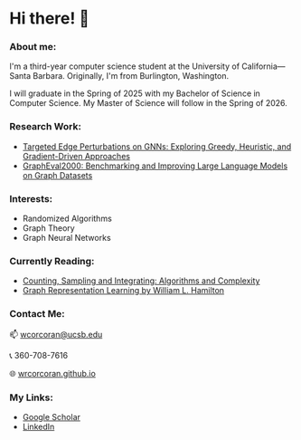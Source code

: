 # Hi there! 👋

### About me:
I'm a third-year computer science student at the University of California&mdash;Santa Barbara. Originally, I'm from Burlington, Washington.  

I will graduate in the Spring of 2025 with my Bachelor of Science in Computer Science. My Master of Science will follow in the Spring of 2026.

<!--
### Currently:
🔭 Working as an intern at *Haggard Labs / Burgher Haggard* developing a financial aggregation app.   
&nbsp;&nbsp;&nbsp;&nbsp;&nbsp; Also, I'm building a personal website and an AI game (more details soon!).  
🌱 Learning about computation theory and quantum computing. Woohoo!   
🤔 Interested in computability (both quantum and classical), cryptography, and digital finance.   
❤️‍🔥 My favorite languages are TypeScript, C++, and Python. I'm a big fan of Rust, but I don't use it as much as I'd like.
-->

### Research Work:
- [Targeted Edge Perturbations on GNNs: Exploring Greedy, Heuristic, and Gradient-Driven Approaches](https://wrcorcoran.github.io/assets/pdf/ERSP_Presentation.pdf)
- [GraphEval2000: Benchmarking and Improving Large Language Models on Graph Datasets](https://arxiv.org/abs/2406.16176)

### Interests:
- Randomized Algorithms
- Graph Theory
- Graph Neural Networks

### Currently Reading:
- [Counting, Sampling and Integrating: Algorithms and Complexity](https://www.amazon.com/Counting-Sampling-Integrating-Algorithms-Mathematics/dp/3764369469)
- [Graph Representation Learning by William L. Hamilton](https://www.cs.mcgill.ca/~wlh/grl_book/)
  
### Contact Me:
📫 wcorcoran@ucsb.edu  

📞 360-708-7616 

🌐 [wrcorcoran.github.io](https://wrcorcoran.github.io/)

### My Links:
- [Google Scholar](https://scholar.google.com/citations?user=ZmVqkdsAAAAJ&hl=en)
- [LinkedIn](https://www.linkedin.com/in/wrcorcoran/)

<!--
**wrcorcoran/wrcorcoran** is a ✨ _special_ ✨ repository because its `README.md` (this file) appears on your GitHub profile.

Here are some ideas to get you started:

- 🔭 I’m currently working on ...
- 🌱 I’m currently learning ...
- 👯 I’m looking to collaborate on ...
- 🤔 I’m looking for help with ...
- 💬 Ask me about ...
- 📫 How to reach me: ...
- 😄 Pronouns: ...
- ⚡ Fun fact: ...
-->
